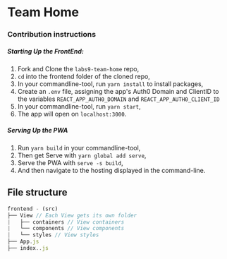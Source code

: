 # Team Home

### Contribution instructions

##### Starting Up the FrontEnd:

1. Fork and Clone the `labs9-team-home` repo,
2. `cd` into the frontend folder of the cloned repo,
3. In your commandline-tool, run `yarn install` to install packages,
4. Create an `.env` file, assigning the app's Auth0 Domain and ClientID to the variables `REACT_APP_AUTH0_DOMAIN` and `REACT_APP_AUTH0_CLIENT_ID`
5. In your commandline-tool, run `yarn start`,
6. The app will open on `localhost:3000`.

##### Serving Up the PWA

1. Run `yarn build` in your commandline-tool,
2. Then get Serve with `yarn global add serve`,
3. Serve the PWA with `serve -s build`,
4. And then navigate to the hosting displayed in the command-line.

## File structure

```javascript
frontend - (src)
├── View // Each View gets its own folder
|   ├── containers // View containers
|   └── components // View components
|   └── styles // View styles
├── App.js
├── index..js
```
